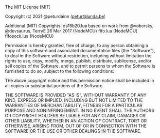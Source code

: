 The MIT License (MIT)

Copyright (c) 2021 @peturdainn (petur@lunda.be)

Additional (MIT) Copyrights:
ds18b20.lua based on work from @voborsky, @devsaurus, TerryE  26 Mar 2017 (NodeMCU)
fifo.lua (NodeMCU)
fifosock.lua (NodeMCU)

Permission is hereby granted, free of charge, to any person obtaining a copy
of this software and associated documentation files (the "Software"), to deal
in the Software without restriction, including without limitation the rights
to use, copy, modify, merge, publish, distribute, sublicense, and/or sell
copies of the Software, and to permit persons to whom the Software is
furnished to do so, subject to the following conditions:

The above copyright notice and this permission notice shall be included in all
copies or substantial portions of the Software.

THE SOFTWARE IS PROVIDED "AS IS", WITHOUT WARRANTY OF ANY KIND,
EXPRESS OR IMPLIED, INCLUDING BUT NOT LIMITED TO THE WARRANTIES OF
MERCHANTABILITY, FITNESS FOR A PARTICULAR PURPOSE AND NONINFRINGEMENT.
IN NO EVENT SHALL THE AUTHORS OR COPYRIGHT HOLDERS BE LIABLE FOR ANY CLAIM,
DAMAGES OR OTHER LIABILITY, WHETHER IN AN ACTION OF CONTRACT, TORT OR
OTHERWISE, ARISING FROM, OUT OF OR IN CONNECTION WITH THE SOFTWARE OR THE USE
OR OTHER DEALINGS IN THE SOFTWARE.